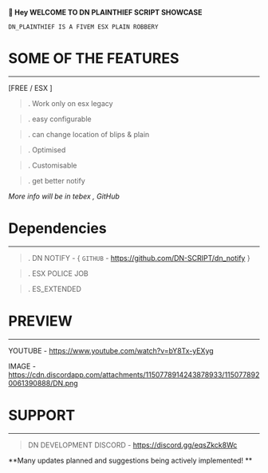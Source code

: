 **:wave: Hey WELCOME TO DN PLAINTHIEF SCRIPT SHOWCASE**

`DN_PLAINTHIEF IS A FIVEM ESX PLAIN ROBBERY`

# SOME OF THE FEATURES
-----------------------------

[FREE / ESX ]

> . Work only on esx legacy

> . easy configurable

> . can change location of blips & plain

> . Optimised

> . Customisable

> . get better notify 

*More info will be in tebex , GitHub*

# Dependencies
------------------

> . DN NOTIFY -  { `GITHUB` - https://github.com/DN-SCRIPT/dn_notify }

> . ESX POLICE JOB

> . ES_EXTENDED

# PREVIEW
--------------------------

YOUTUBE - https://www.youtube.com/watch?v=bY8Tx-yEXyg

IMAGE - https://cdn.discordapp.com/attachments/1150778914243878933/1150778920061390888/DN.png

# SUPPORT
-------------

> DN DEVELOPMENT DISCORD - https://discord.gg/eqsZkck8Wc

 **Many updates planned and suggestions being actively implemented! **


